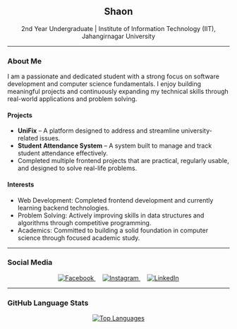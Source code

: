 <h2 align="center">Shaon</h2>
<p align="center">
  2nd Year Undergraduate | Institute of Information Technology (IIT), Jahangirnagar University  
</p>

---

### About Me

I am a passionate and dedicated student with a strong focus on software development and computer science fundamentals. I enjoy building meaningful projects and continuously expanding my technical skills through real-world applications and problem solving.

#### Projects
- **UniFix** – A platform designed to address and streamline university-related issues.
- **Student Attendance System** – A system built to manage and track student attendance effectively.
- Completed multiple frontend projects that are practical, regularly usable, and designed to solve real-life problems.

#### Interests
- Web Development: Completed frontend development and currently learning backend technologies.
- Problem Solving: Actively improving skills in data structures and algorithms through competitive programming.
- Academics: Committed to building a solid foundation in computer science through focused academic study.

---

### Social Media

<p align="center">
  <a href="https://www.facebook.com/sa.ona.khana.803112" target="_blank">
    <img src="https://img.icons8.com/fluency/48/facebook-new.png" alt="Facebook" title="Facebook"/>
  </a>
  &nbsp;&nbsp;&nbsp;
  <a href="https://www.instagram.com/___shaon__/" target="_blank">
    <img src="https://img.icons8.com/fluency/48/instagram-new.png" alt="Instagram" title="Instagram"/>
  </a>
  &nbsp;&nbsp;&nbsp;
  <a href="https://www.linkedin.com/in/shaon-khan-01003433a/" target="_blank">
    <img src="https://img.icons8.com/fluency/48/linkedin.png" alt="LinkedIn" title="LinkedIn"/>
  </a>
</p>


---

### GitHub Language Stats

<p align="center">
  <a href="https://github.com/shaon-juniv">
    <img src="https://github-readme-stats.vercel.app/api/top-langs/?username=shaon-juniv&layout=compact&theme=default" alt="Top Languages"/>
  </a>
</p>
